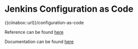 # Jenkins Configuration as Code

{{ciinabox::url}}/configuration-as-code

Reference can be found [here]({{ciinabox::url}}/configuration-as-code/reference)

Documentation can be found [here](https://github.com/jenkinsci/configuration-as-code-plugin/blob/master/README.md)
